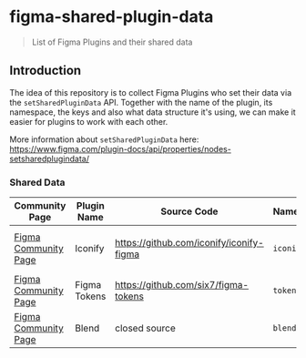 # figma-shared-plugin-data
> List of Figma Plugins and their shared data

## Introduction

The idea of this repository is to collect Figma Plugins who set their data via the `setSharedPluginData` API. Together with the name of the plugin, its namespace, the keys and also what data structure it's using, we can make it easier for plugins to work with each other.

More information about `setSharedPluginData` here: https://www.figma.com/plugin-docs/api/properties/nodes-setsharedplugindata/

### Shared Data

| Community Page | Plugin Name | Source Code | Namespace | Key | Structure of value | Set on Node Type |
|-------------------------------------------------------------------|-------------|------------------------------------------|-----------|-------|-------------------------------------|---|
| [Figma Community Page](https://www.figma.com/community/plugin/735098390272716381/Iconify) | Iconify     | https://github.com/iconify/iconify-figma | `iconify`   | `props` | JSON string with `name`, `color` and `props` | `FrameNode` |
| [Figma Community Page](https://www.figma.com/community/plugin/843461159747178978/Figma-Tokens) | Figma Tokens     | https://github.com/six7/figma-tokens | `tokens`   | `values` | JSON string as [`TokenData`](https://github.com/six7/figma-tokens/blob/f5a690244a05542b825b456a81703af412fa773a/src/app/components/TokenData.tsx) | Root `DocumentNode` |
| [Figma Community Page](https://www.figma.com/community/plugin/735442706723922553/Blend) | Blend | closed source | `blend` | `IS_BLEND_GROUP / PATH / NODE`, `STEPS`, `SPACING` | [Values descriptions](https://gist.github.com/zyumbik/b617bde0800682036a5cefbe506c49f6) | `SceneNode` |
